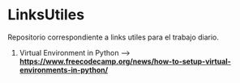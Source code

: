 # LinksUtiles

Repositorio correspondiente a links utiles para el trabajo diario.


1) Virtual Environment in Python --> **https://www.freecodecamp.org/news/how-to-setup-virtual-environments-in-python/**